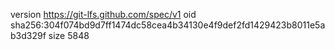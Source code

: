 version https://git-lfs.github.com/spec/v1
oid sha256:304f074bd9d7ff1474dc58cea4b34130e4f9def2fd1429423b8011e5ab3d329f
size 5848
